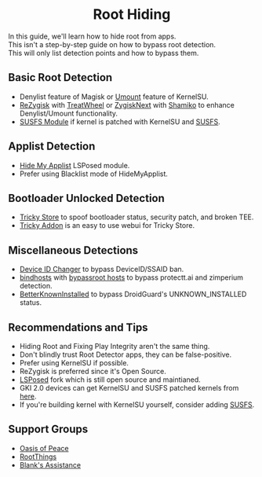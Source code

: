 <h1 align="center">Root Hiding</h1>
  
In this guide, we'll learn how to hide root from apps.  
This isn't a step-by-step guide on how to bypass root detection.  
This will only list detection points and how to bypass them.  


## Basic Root Detection
- Denylist feature of Magisk or [Umount](https://kernelsu.org/guide/app-profile.html#umount-modules) feature of KernelSU.
- [ReZygisk](https://github.com/PerformanC/ReZygisk) with [TreatWheel](https://t.me/zygote64_32) or [ZygiskNext](https://github.com/Dr-TSNG/ZygiskNext) with [Shamiko](https://github.com/LSPosed/LSPosed.github.io/releases) to enhance Denylist/Umount functionality.
- [SUSFS Module](https://github.com/sidex15/susfs4ksu-module) if kernel is patched with KernelSU and [SUSFS](https://gitlab.com/simonpunk/susfs4ksu).  


## Applist Detection
- [Hide My Applist](https://t.me/HideMyApplist) LSPosed module.
- Prefer using Blacklist mode of HideMyApplist.


## Bootloader Unlocked Detection
- [Tricky Store](https://github.com/5ec1cff/TrickyStore) to spoof bootloader status, security patch, and broken TEE.
- [Tricky Addon](https://github.com/KOWX712/Tricky-Addon-Update-Target-List) is an easy to use webui for Tricky Store.


## Miscellaneous Detections
- [Device ID Changer](https://github.com/sidex15/deviceidchanger) to bypass DeviceID/SSAID ban.
- [bindhosts](https://github.com/bindhosts/bindhosts) with [bypassroot hosts](https://github.com/Rem01Gaming/hosts/blob/main/bypassroot) to bypass protectt.ai and zimperium detection.
- [BetterKnownInstalled](https://github.com/Pixel-Props/BetterKnownInstalled) to bypass DroidGuard's UNKNOWN_INSTALLED status.


## Recommendations and Tips
- Hiding Root and Fixing Play Integrity aren't the same thing.
- Don't blindly trust Root Detector apps, they can be false-positive.
- Prefer using KernelSU if possible.
- ReZygisk is preferred since it's Open Source.
- [LSPosed](https://github.com/JingMatrix/LSPosed) fork which is still open source and maintianed.
- GKI 2.0 devices can get KernelSU and SUSFS patched kernels from [here](https://github.com/SomeEmptyBox/GKI_KernelSU_SUSFS).
- If you're building kernel with KernelSU yourself, consider adding [SUSFS](https://gitlab.com/simonpunk/susfs4ksu).


## Support Groups
- [Oasis of Peace](https://t.me/SomeEmptyBoxChat)
- [RootThings](https://t.me/Rootthingschat)
- [Blank's Assistance](https://t.me/BlankAssistance)
